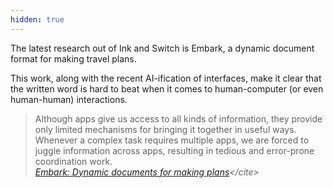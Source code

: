 ```yaml
---
hidden: true
---
```


The latest research out of Ink and Switch is Embark, a dynamic document format for making travel plans.  

This work, along with the recent AI-ification of interfaces, make it clear that the written word is hard to beat when it comes to human-computer (or even human-human) interactions. 

> Although apps give us access to all kinds of information, they provide only limited mechanisms for bringing it together in useful ways. Whenever a complex task requires multiple apps, we are forced to juggle information across apps, resulting in tedious and error-prone coordination work.
> \
> <cite> [Embark: Dynamic documents for making plans](https://www.inkandswitch.com/embark/#:~:text=Although%20apps%20give%20us%20access%20to%20all%20kinds%20of%20information%2C%20they%20provide%20only%20limited%20mechanisms%20for%20bringing%20it%20together%20in%20useful%20ways.%20Whenever%20a%20complex%20task%20requires%20multiple%20apps%2C%20we%20are%20forced%20to%20juggle%20information%20across%20apps%2C%20resulting%20in%20tedious%20and%20error%2Dprone%20coordination%20work.)</cite>
